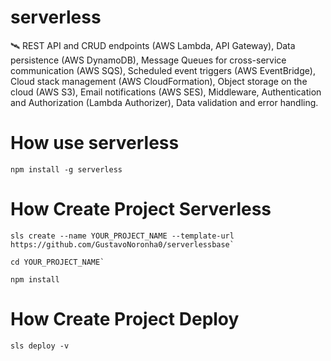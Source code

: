 # serverless

🛰️ REST API and CRUD endpoints (AWS Lambda, API Gateway), Data persistence (AWS DynamoDB), Message Queues for cross-service communication (AWS SQS), Scheduled event triggers (AWS EventBridge), Cloud stack management (AWS CloudFormation), Object storage on the cloud (AWS S3), Email notifications (AWS SES), Middleware, Authentication and Authorization (Lambda Authorizer), Data validation and error handling.

# How use serverless

```
npm install -g serverless
```

# How Create Project Serverless

```
sls create --name YOUR_PROJECT_NAME --template-url https://github.com/GustavoNoronha0/serverlessbase`

cd YOUR_PROJECT_NAME`

npm install
```

# How Create Project Deploy

```
sls deploy -v
```
